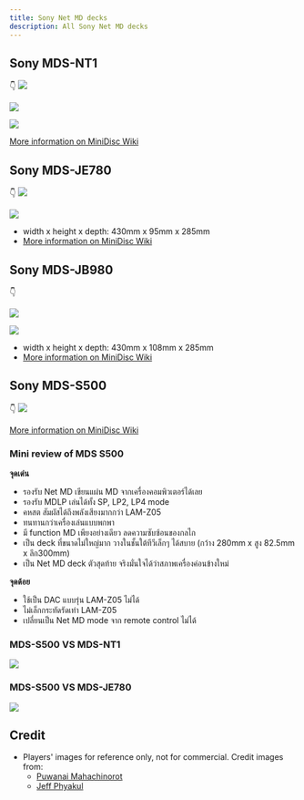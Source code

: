 ```yaml
---
title: Sony Net MD decks
description: All Sony Net MD decks
---
```


## Sony MDS-NT1
👇
![](images/sony-net-md-decks/sony-mds-nt1-01.png)

![](images/sony-net-md-decks/sony-mds-nt1-02.png)

![](images/sony-net-md-decks/sony-mds-nt1-03.png)

[More information on MiniDisc Wiki](https://www.minidisc.wiki/equipment/sony/deck/mds-nt1)

## Sony MDS-JE780
👇
![](images/sony-net-md-decks/sony-mds-je780-01.png)

![](images/sony-net-md-decks/sony-mds-je780-02.png)


- width x height x depth: 430mm x 95mm x 285mm
- [More information on MiniDisc Wiki](https://www.minidisc.wiki/equipment/sony/deck/mds-je780)

## Sony MDS-JB980
👇

![](images/sony-net-md-decks/sony-mds-jb980-01.png)

![](images/sony-net-md-decks/sony-mds-jb980-02.png)

- width x height x depth: 430mm x 108mm x 285mm
- [More information on MiniDisc Wiki](https://www.minidisc.wiki/equipment/sony/deck/mds-jb980)

## Sony MDS-S500
👇
![](images/sony-net-md-decks/sony-mds-s500-01.png)

[More information on MiniDisc Wiki](https://www.minidisc.wiki/equipment/sony/deck/mds-s500)

### Mini review of MDS S500

**จุดเด่น**
- รองรับ Net MD เขียนแผ่น MD จากเครื่องคอมพิวเตอร์ได้เลย
- รองรับ MDLP เล่นได้ทั้ง SP, LP2, LP4 mode
- คหสต สัมผัสได้ถึงพลังเสียงมากกว่า LAM-Z05
- ทนทานกว่าเครื่องเล่นแบบพกพา
- มี function MD เพียงอย่างเดียว ลดความซับซ้อนของกลไก
- เป็น deck ที่ขนาดไม่ใหญ่มาก วางในชั้นใต้ทีวีเล็กๆ ได้สบาย (กว้าง 280mm x สูง 82.5mm x ลึก300mm)
- เป็น Net MD deck ตัวสุดท้าย จริงมั่นใจได้ว่าสภาพเครื่องค่อนข้างใหม่

**จุดด้อย**
- ใช้เป็น DAC แบบรุ่น LAM-Z05 ไม่ได้
- ไม่เล็กกระทัดรัดเท่า LAM-Z05
- เปลี่ยนเป็น Net MD mode จาก remote control ไม่ได้


### MDS-S500 VS MDS-NT1

![](images/sony-net-md-decks/sony-mds-s500-vs-sony-mds-nt1.png)


### MDS-S500 VS MDS-JE780

![](images/sony-net-md-decks/sony-mds-s500-vs-sony-mds-je780.png)


## Credit
- Players' images for reference only, not for commercial. Credit images from:
  - [Puwanai Mahachinorot](https://www.facebook.com/pinghitz)
  - [Jeff Phyakul](https://www.facebook.com/jeff.richy.52)


